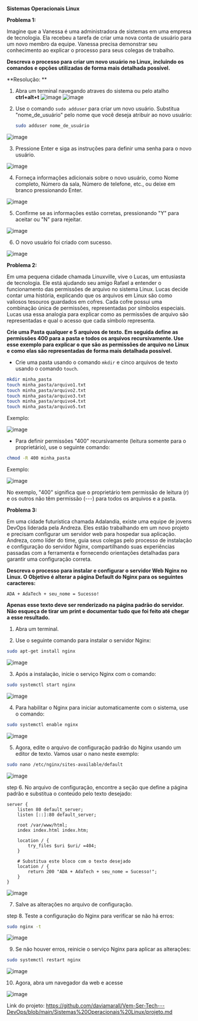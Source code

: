 **Sistemas Operacionais Linux**

**Problema 1:**

Imagine que a Vanessa é uma administradora de sistemas em uma empresa de tecnologia. Ela recebeu a tarefa de criar uma nova conta de usuário para um novo membro da equipe. Vanessa precisa demonstrar seu conhecimento ao explicar o processo para seus colegas de trabalho.

**Descreva o processo para criar um novo usuário no Linux, incluindo os comandos e opções utilizadas de forma mais detalhada possível.**

**Resolução: **

1. Abra um terminal navegando atraves do sistema ou pelo atalho **ctrl+alt+t**
![image](https://github.com/daviamarall/Vem-Ser-Tech---DevOps/assets/40430859/57957e1f-af93-4548-9fb5-6c754a852718)
![image](https://github.com/daviamarall/Vem-Ser-Tech---DevOps/assets/40430859/33f81cc0-134d-49a7-bfc7-71e60c41ebf3)


2. Use o comando `sudo adduser` para criar um novo usuário. Substitua "nome_de_usuário" pelo nome que você deseja atribuir ao novo usuário:
   
   ```bash
   sudo adduser nome_de_usuário
   ```
![image](https://github.com/daviamarall/Vem-Ser-Tech---DevOps/assets/40430859/7bd733fb-12a8-4e39-88c1-a2429a67da7c)

3. Pressione Enter e siga as instruções para definir uma senha para o novo usuário.

![image](https://github.com/daviamarall/Vem-Ser-Tech---DevOps/assets/40430859/7c0e80f7-d448-4977-8b46-7bdfb2fc4fe5)

4. Forneça informações adicionais sobre o novo usuário, como Nome completo, Número da sala, Número de telefone, etc., ou deixe em branco pressionando Enter.

![image](https://github.com/daviamarall/Vem-Ser-Tech---DevOps/assets/40430859/013ff272-ac50-403d-aef2-ff7f8d3fa411)

5. Confirme se as informações estão corretas, pressionando "Y" para aceitar ou "N" para rejeitar.

![image](https://github.com/daviamarall/Vem-Ser-Tech---DevOps/assets/40430859/6c91029c-2eb1-4062-be2a-a90157172b8b)

6. O novo usuário foi criado com sucesso.

![image](https://github.com/daviamarall/Vem-Ser-Tech---DevOps/assets/40430859/15a5191a-1e95-42d2-899c-4d5f3ab60b6e)


**Problema 2:**

Em uma pequena cidade chamada Linuxville, vive o Lucas, um entusiasta de tecnologia. Ele está ajudando seu amigo Rafael a entender o funcionamento das permissões de arquivo no sistema Linux. Lucas decide contar uma história, explicando que os arquivos em Linux são como valiosos tesouros guardados em cofres. Cada cofre possui uma combinação única de permissões, representadas por símbolos especiais. Lucas usa essa analogia para explicar como as permissões de arquivo são representadas e qual o acesso que cada símbolo representa.

**Crie uma Pasta qualquer e 5 arquivos de texto. Em seguida define as permissões 400 para a pasta e todos os arquivos recursivamente. Use esse exemplo para explicar o que são as permissões de arquivo no Linux e como elas são representadas de forma mais detalhada possível.**

- Crie uma pasta usando o comando `mkdir` e cinco arquivos de texto usando o comando `touch`.

```bash
mkdir minha_pasta
touch minha_pasta/arquivo1.txt
touch minha_pasta/arquivo2.txt
touch minha_pasta/arquivo3.txt
touch minha_pasta/arquivo4.txt
touch minha_pasta/arquivo5.txt
```

Exemplo: 

![image](https://github.com/daviamarall/Vem-Ser-Tech---DevOps/assets/40430859/b78f45be-8e27-49d9-8098-d00237793ac0)


- Para definir permissões "400" recursivamente (leitura somente para o proprietário), use o seguinte comando:

```bash
chmod -R 400 minha_pasta
```
Exemplo: 

![image](https://github.com/daviamarall/Vem-Ser-Tech---DevOps/assets/40430859/06b1a444-9a86-4d23-bfd6-5439bc23139a)

No exemplo, "400" significa que o proprietário tem permissão de leitura (r) e os outros não têm permissão (---) para todos os arquivos e a pasta.

**Problema 3:**

Em uma cidade futurística chamada Adalandia, existe uma equipe de jovens DevOps liderada pela Andreza. Eles estão trabalhando em um novo projeto e precisam configurar um servidor web para hospedar sua aplicação. Andreza, como líder do time, guia seus colegas pelo processo de instalação e configuração do servidor Nginx, compartilhando suas experiências passadas com a ferramenta e fornecendo orientações detalhadas para garantir uma configuração correta.

**Descreva o processo para instalar e configurar o servidor Web Nginx no Linux. O Objetivo é alterar a página Default do Nginx para os seguintes caracteres:**

```
ADA + AdaTech + seu_nome = Sucesso!
```

**Apenas esse texto deve ser renderizado na página padrão do servidor. Não esqueça de tirar um print e documentar tudo que foi feito até chegar a esse resultado.**

1. Abra um terminal.

2. Use o seguinte comando para instalar o servidor Nginx:

```bash
sudo apt-get install nginx
```
![image](https://github.com/daviamarall/Vem-Ser-Tech---DevOps/assets/40430859/3c44ac20-4c9b-4093-a098-7f96b81f507d)

3. Após a instalação, inicie o serviço Nginx com o comando:

```bash
sudo systemctl start nginx
```
![image](https://github.com/daviamarall/Vem-Ser-Tech---DevOps/assets/40430859/b112284f-8832-4d65-942f-7bbd0f49e034)

4. Para habilitar o Nginx para iniciar automaticamente com o sistema, use o comando:

```bash
sudo systemctl enable nginx
```
![image](https://github.com/daviamarall/Vem-Ser-Tech---DevOps/assets/40430859/91d5de53-633c-49bd-b5e6-0e9996b41254)

5. Agora, edite o arquivo de configuração padrão do Nginx usando um editor de texto. Vamos usar o nano neste exemplo:

```bash
sudo nano /etc/nginx/sites-available/default
```
![image](https://github.com/daviamarall/Vem-Ser-Tech---DevOps/assets/40430859/16a8873d-ce5f-4156-a683-5d4ef0efa90f)

step 6. No arquivo de configuração, encontre a seção que define a página padrão e substitua o conteúdo pelo texto desejado:

```plaintext
server {
    listen 80 default_server;
    listen [::]:80 default_server;

    root /var/www/html;
    index index.html index.htm;

    location / {
        try_files $uri $uri/ =404;
    }

    # Substitua este bloco com o texto desejado
    location / {
        return 200 "ADA + AdaTech + seu_nome = Sucesso!";
    }
}
```
![image](https://github.com/daviamarall/Vem-Ser-Tech---DevOps/assets/40430859/016869cb-d6af-46d3-ba43-d655fd9d23ea)

7. Salve as alterações no arquivo de configuração.

step 8. Teste a configuração do Nginx para verificar se não há erros:

```bash
sudo nginx -t
```
![image](https://github.com/daviamarall/Vem-Ser-Tech---DevOps/assets/40430859/f668e845-2206-4d08-bcf3-45257a0c13fc)

9. Se não houver erros, reinicie o serviço Nginx para aplicar as alterações:

```bash
sudo systemctl restart nginx
```
![image](https://github.com/daviamarall/Vem-Ser-Tech---DevOps/assets/40430859/f8df0f9e-1706-4f33-982d-5bcd8be77c2d)

10. Agora, abra um navegador da web e acesse

![image](https://github.com/daviamarall/Vem-Ser-Tech---DevOps/assets/40430859/e755312d-31e0-45d4-927f-e2aa4ce99c50)



Link do projeto: https://github.com/daviamarall/Vem-Ser-Tech---DevOps/blob/main/Sistemas%20Operacionais%20Linux/projeto.md
